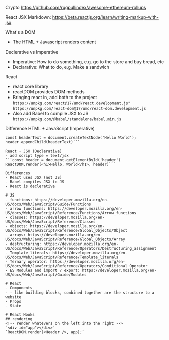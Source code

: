 Crypto
https://github.com/rugpullindex/awesome-ethereum-rollups 

React
JSX Markdown: https://beta.reactjs.org/learn/writing-markup-with-jsx



What's a DOM
- The HTML + Javascript renders content

Declerative vs Imperative
- Imperative: How to do something, e.g. go to the store and buy bread, etc
- Declarative: What to do, e.g. Make a sandwich

React
- react core library
- reactDOM provides DOM methods
- Bringing react in, add both to the project
`https://unpkg.com/react@17/umd/react.development.js"`
`https://unpkg.com/react-dom@17/umd/react-dom.development.js`
- Also add Babel to compile JSX to JS
`https://unpkg.com/@babel/standalone/babel.min.js`

Difference
HTML + JavaScript (Imperative)

```const header = document.createElement('h1')
const headerText = document.createTextNode('Hello World');
header.appendChild(headerText)```

React + JSX (Declerative)
- add script type = text/jsx
```const header = document.getElementById('header')
ReactDOM.render(<h1>Hello, World</h1>, header)```

Differences
- React uses JSX (not JS)
- Babel compiles JSX to JS
- React is declerative

# JS
- functions: https://developer.mozilla.org/en-US/docs/Web/JavaScript/Guide/Functions
- arrow functions: https://developer.mozilla.org/en-US/docs/Web/JavaScript/Reference/Functions/Arrow_functions
- classes: https://developer.mozilla.org/en-US/docs/Web/JavaScript/Reference/Classes
- objects: https://developer.mozilla.org/en-US/docs/Web/JavaScript/Reference/Global_Objects/Object
- arrays: https://developer.mozilla.org/en-US/docs/Web/JavaScript/Reference/Global_Objects/Array
- destructuring: https://developer.mozilla.org/en-US/docs/Web/JavaScript/Reference/Operators/Destructuring_assignment
- Template literals: https://developer.mozilla.org/en-US/docs/Web/JavaScript/Reference/Template_literals
- Ternary operator: https://developer.mozilla.org/en-US/docs/Web/JavaScript/Reference/Operators/Conditional_Operator
- ES Modules and import / export: https://developer.mozilla.org/en-US/docs/Web/JavaScript/Guide/Modules

# React
- Components
- - like building blocks, combined together are the structure to a website
- Props
- State

# React Hooks
## rendering 
<!-- render whatevers on the left into the right -->
`<div id="app"></div>`
`ReactDOM.render(<Header />, app);`